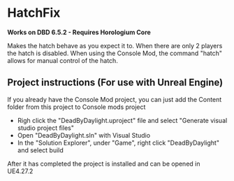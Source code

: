 # HatchFix

**Works on DBD 6.5.2 - Requires Horologium Core**

Makes the hatch behave as you expect it to. When there are only 2 players the hatch is disabled. When using the Console Mod, the command "hatch" allows for manual control of the hatch.


## Project instructions (For use with Unreal Engine)
If you already have the Console Mod project, you can just add the Content folder from this project to Console mods project

- Righ click the "DeadByDaylight.uproject" file and select "Generate visual studio project files"
- Open "DeadByDaylight.sln" with Visual Studio
- In the "Solution Explorer", under "Game", right click "DeadByDaylight" and select build

After it has completed the project is installed and can be opened in UE4.27.2
